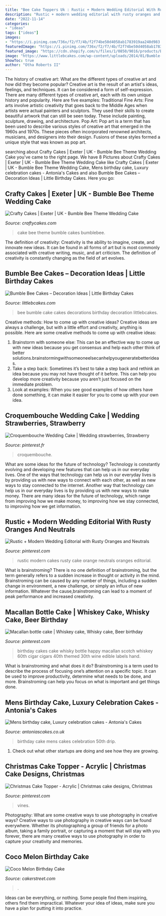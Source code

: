 ```yaml
---
title: "Bee Cake Toppers Uk : Rustic + Modern Wedding Editorial With Rusty Oranges And Neutrals"
description: "Rustic + modern wedding editorial with rusty oranges and neutrals"
date: "2022-11-14"
categories:
- "ideas"
tags: ["ideas"]
images:
- "https://i.pinimg.com/736x/f2/f7/4b/f2f74be50d4058ab1783919aa240d983.jpg"
featuredImage: "https://i.pinimg.com/736x/f2/f7/4b/f2f74be50d4058ab1783919aa240d983.jpg"
featured_image: "https://cdn.shopify.com/s/files/1/0850/9016/products/BumbleBee_Theme_Wedding_Cake_grande.JPG?v=1541264456"
image: "https://www.littlebcakes.com/wp-content/uploads/2014/01/Bumble-Bee-Cake-Decorations.jpg"
ShowToc: true
author: "Otha Roberts II"
---
```



The history of creative art: What are the different types of creative art and how did they become popular?
Creative art is the result of an artist's ideas, feelings, and techniques. It can be considered a form of self-expression. There are many different types of creative art, each with its own unique history and popularity. Here are five examples:
Traditional Fine Arts: Fine arts involve artistic creativity that goes back to the Middle Ages when artists were actual painters and sculptors. They used their skills to create beautiful artwork that can still be seen today. These include painting, sculpture, drawing, and architecture. Pop Art: Pop art is a term that has been used to describe various styles of creative art that emerged in the 1960s and 1970s. These pieces often incorporated renowned architects, musicians, and designers into their design. Fusions of these styles formed a unique style that was known as pop art.

	

		
searching about Crafty Cakes | Exeter | UK - Bumble Bee Theme Wedding Cake you've came to the right page. We have 8 Pictures about Crafty Cakes | Exeter | UK - Bumble Bee Theme Wedding Cake like Crafty Cakes | Exeter | UK - Bumble Bee Theme Wedding Cake, Mens birthday cake, Luxury celebration cakes - Antonia&#039;s Cakes and also Bumble Bee Cakes – Decoration Ideas | Little Birthday Cakes. Here you go:
		
    
## Crafty Cakes | Exeter | UK - Bumble Bee Theme Wedding Cake

<img loading=lazy src="https://cdn.shopify.com/s/files/1/0850/9016/products/BumbleBee_Theme_Wedding_Cake_grande.JPG?v=1541264456" onerror="this.onerror=null;this.src='https://tse2.mm.bing.net/th?id=OIP.BoYSF4ha_f4LtZinrO6QggAAAA&amp;pid=15.1';" alt="Crafty Cakes | Exeter | UK - Bumble Bee Theme Wedding Cake">

_Source: craftycakes.com_

>cake bee theme bumble cakes bumblebee. 

	

The definition of creativity:
Creativity is the ability to imagine, create, and innovate new ideas. It can be found in all forms of art but is most commonly associated with creative writing, music, and art criticism. The definition of creativity is constantly changing as the field of art evolves.

    
## Bumble Bee Cakes – Decoration Ideas | Little Birthday Cakes

<img loading=lazy src="https://www.littlebcakes.com/wp-content/uploads/2014/01/Bumble-Bee-Cake-Decorations.jpg" onerror="this.onerror=null;this.src='https://tse2.mm.bing.net/th?id=OIP.NuiD1eAYwvqpXbjqYxz_ywHaGQ&amp;pid=15.1';" alt="Bumble Bee Cakes – Decoration Ideas | Little Birthday Cakes">

_Source: littlebcakes.com_

>bee bumble cake cakes decorations birthday decoration littlebcakes. 

	

Creative methods: How to come up with creative ideas?
Creative ideas are always a challenge, but with a little effort and creativity, anything is possible. Here are some creative methods to come up with creative ideas:
1. Brainstorm with someone else: This can be an effective way to come up with new ideas because you get consensus and help each other think of better solutions.brainstormingwithsomeoneelsecanhelpyougeneratebetterideas.
2. Take a step back: Sometimes it’s best to take a step back and rethink an idea because you may not have thought of it before. This can help you develop more creativity because you aren’t just focused on the immediate problem.
3. Look at examples: When you see good examples of how others have done something, it can make it easier for you to come up with your own idea.

    
## Croquembouche Wedding Cake | Wedding Strawberries, Strawberry

<img loading=lazy src="https://i.pinimg.com/736x/f2/f7/4b/f2f74be50d4058ab1783919aa240d983.jpg" onerror="this.onerror=null;this.src='https://tse3.mm.bing.net/th?id=OIP.xj4X1FpsC7GBzFxsq06PyQHaNO&amp;pid=15.1';" alt="Croquembouche Wedding Cake | Wedding strawberries, Strawberry">

_Source: pinterest.fr_

>croquembouche. 

	

What are some ideas for the future of technology?
Technology is constantly evolving and developing new features that can help us in our everyday lives. One of the ways that technology can help us in our everyday lives is by providing us with new ways to connect with each other, as well as new ways to stay connected to the internet. Another way that technology can help us in our everyday lives is by providing us with new ways to make money. There are many ideas for the future of technology, which range from improving how we make money, to improving how we stay connected, to improving how we get information.

    
## Rustic + Modern Wedding Editorial With Rusty Oranges And Neutrals

<img loading=lazy src="https://i.pinimg.com/originals/e2/55/b1/e255b1231a3d70dc6fffe005151fd33a.jpg" onerror="this.onerror=null;this.src='https://tse4.mm.bing.net/th?id=OIP.lYJEzvlxEHtrfRf2tOG9UQHaLH&amp;pid=15.1';" alt="Rustic + Modern Wedding Editorial with Rusty Oranges and Neutrals">

_Source: pinterest.com_

>rustic modern cakes rusty cake orange neutrals oranges editorial. 

	

What is brainstroming?
There is no one definition of brainstroming, but the term generally refers to a sudden increase in thought or activity in the mind. Brainstroming can be caused by any number of things, including a sudden change in environment, a new challenge, or simply an influx of new information. Whatever the cause,brainstroming can lead to a moment of peak performance and increased creativity.

    
## Macallan Bottle Cake | Whiskey Cake, Whisky Cake, Beer Birthday

<img loading=lazy src="https://i.pinimg.com/736x/bb/fa/af/bbfaaf70c34f6aae983b6d6560528a4c--th-birthday-cakes-happy-birthday.jpg" onerror="this.onerror=null;this.src='https://tse1.mm.bing.net/th?id=OIP.XyEzMZVTC2cIuK3PTHFFJAHaJ3&amp;pid=15.1';" alt="Macallan bottle cake | Whiskey cake, Whisky cake, Beer birthday">

_Source: pinterest.com_

>birthday cakes cake whisky bottle happy macallan scotch whiskey 60th cigar cigars 40th themed 30th wine edible labels hand. 

	

What is brainstroming and what does it do?
Brainstroming is a term used to describe the process of focusing one’s attention on a specific topic. It can be used to improve productivity, determine what needs to be done, and more. Brainstroming can help you focus on what is important and get things done.

    
## Mens Birthday Cake, Luxury Celebration Cakes - Antonia&#039;s Cakes

<img loading=lazy src="https://antoniascakes.co.uk/wp-content/uploads/2018/09/gold-white-50th.png" onerror="this.onerror=null;this.src='https://tse2.mm.bing.net/th?id=OIP.58EPxWXf-eX_C9IPYwyIGwHaL3&amp;pid=15.1';" alt="Mens birthday cake, Luxury celebration cakes - Antonia&#039;s Cakes">

_Source: antoniascakes.co.uk_

>birthday cake mens cakes celebration 50th drip. 

	

1. Check out what other startups are doing and see how they are growing.

    
## Christmas Cake Topper - Acrylic | Christmas Cake Designs, Christmas

<img loading=lazy src="https://i.pinimg.com/736x/ea/cf/5d/eacf5deca4527ff7b7e0b38a9c074495.jpg" onerror="this.onerror=null;this.src='https://tse1.mm.bing.net/th?id=OIP.WK4c_TjLmsoW9FspAYGjoQHaJ3&amp;pid=15.1';" alt="Christmas Cake Topper - Acrylic | Christmas cake designs, Christmas">

_Source: pinterest.com_

>vines. 

	

Photography: What are some creative ways to use photography in creative ways?
Creative ways to use photography in creative ways can be found everywhere. Whether its photographing a group of friends for a photo album, taking a family portrait, or capturing a moment that will stay with you forever, there are many creative ways to use photography in order to capture your creativity and memories.

    
## Coco Melon Birthday Cake

<img loading=lazy src="https://www.cakerstreet.com/upload/Product_images/fbImage/coco-melon-birthday-cake-25966-59511bbfb.jpg" onerror="this.onerror=null;this.src='https://tse2.mm.bing.net/th?id=OIP.03X-2QpiopgkQVdp9r0IRQHaD4&amp;pid=15.1';" alt="Coco Melon Birthday Cake">

_Source: cakerstreet.com_

>. 

	

Ideas can be everything, or nothing. Some people find them inspiring, others find them impractical. Whatever your idea of ideas, make sure you have a plan for putting it into practice.

